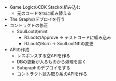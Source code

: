 * Game LogicのCDK Stackを組み込む
  * 元のコードをtsに組み替える
* The Graphのデプロイを行う
* コントラクトの修正
  * SoulLootのmint
    * R:LootのApprove -> テストコードに組み込み
    * R:LootのBurn -> SoulLootNftの変更
* APIの作成
  * レスポンスする空APIを作る
  * DBの更新が入るものから処理を書く
  * Subgraphのデプロイをする
  * コントラクト読み取り系のAPIを作る